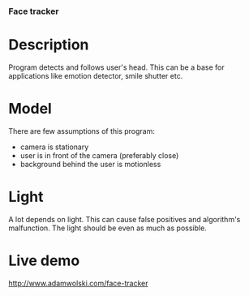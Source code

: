 ### Face tracker

# Description
Program detects and follows user's head. This can be a base for applications like emotion detector, smile shutter etc.

# Model
There are few assumptions of this program:
- camera is stationary
- user is in front of the camera (preferably close)
- background behind the user is motionless

# Light
A lot depends on light. This can cause false positives and algorithm's malfunction. The light should be even as much as possible. 

# Live demo
http://www.adamwolski.com/face-tracker
